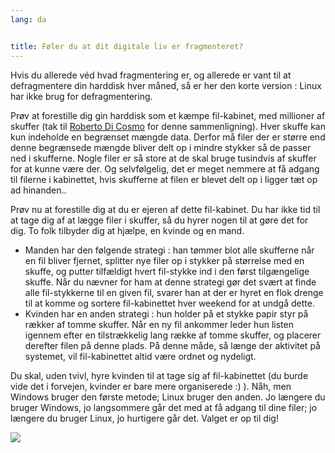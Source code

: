 ```yaml
---
lang: da


title: Føler du at dit digitale liv er fragmenteret?
---
```


Hvis du allerede véd hvad fragmentering er, og allerede er vant til at defragmentere din harddisk hver måned, så er her den korte version : Linux har ikke brug for defragmentering.

Prøv at forestille dig gin harddisk som et kæmpe fil-kabinet, med millioner af skuffer (tak til <a href="http://www.pps.jussieu.fr/~dicosmo/">Roberto Di Cosmo</a> for denne sammenligning). Hver skuffe kan kun indeholde en begrænset mængde data. Derfor må filer der er større end denne begrænsede mængde bliver delt op i mindre stykker så de passer ned i skufferne. Nogle filer er så store at de skal bruge tusindvis af skuffer for at kunne være der. Og selvfølgelig, det er meget nemmere at få adgang til filerne i kabinettet, hvis skufferne at filen er blevet delt op i ligger tæt op ad hinanden..

Prøv nu at forestille dig at du er ejeren af dette fil-kabinet. Du har ikke tid til at tage dig af at lægge filer i skuffer, så du hyrer nogen til at gøre det for dig. To folk tilbyder dig at hjælpe, en kvinde og en mand.

<ul>

<li>Manden har den følgende strategi : han tømmer blot alle skufferne når en fil bliver fjernet, splitter nye filer op i stykker på størrelse med en skuffe, og putter tilfældigt hvert fil-stykke ind i den først tilgængelige skuffe. Når du nævner for ham at denne strategi gør det svært at finde alle fil-stykkerne til en given fil, svarer han at der er hyret en flok drenge til at komme og sortere fil-kabinettet hver weekend for at undgå dette.</li>

<li>Kvinden har en anden strategi : hun holder på et stykke papir styr på rækker af tomme skuffer. Når en ny fil ankommer leder hun listen igennem efter en tilstrækkelig lang række af tomme skuffer, og placerer derefter filen på denne plads. På denne måde, så længe der aktivitet på systemet, vil fil-kabinettet altid være ordnet og nydeligt.</li>

</ul>

Du skal, uden tvivl, hyre kvinden til at tage sig af fil-kabinettet (du burde vide det i forvejen, kvinder er bare mere organiserede :) ). Nåh, men Windows bruger den første metode; Linux bruger den anden. Jo længere du bruger Windows, jo langsommere går det med at få adgang til dine filer; jo længere du bruger Linux, jo hurtigere går det. Valget er op til dig!

<img src="Images/defragment.png" />




